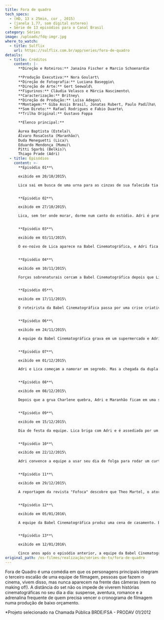 ```yaml
---
title: Fora de quadro
tech_specs:
  - (HD, 13 x 25min, cor , 2015)
  - (janela 1.77, som digital estereo)
  - Série de 13 episódios para o Canal Brasil
category: Séries
image: /uploads/fdq-imgr.jpg
where_to_watch:
  - title: Sulflix
    url: https://sulflix.com.br/app/series/fora-de-quadro
details:
  - title: Créditos
    content: |-
      **Direção e Roteiros:** Janaína Fischer e Marcio Schoenardie

      **Produção Executiva:** Nora Goulart\
      **Direção de Fotografia:** Luciana Baseggio\
      **Direção de Arte:** Gert Seewald\
      **Figurinos:** Cláudia Velasco e Márcia Nascimento\
      **Caracterização:** Britney\
      **Direção de Produção:** Luísa Adegas\
      **Montagem:** Giba Assis Brasil, Jonatas Rubert, Paulo Padilha\
      **Som Direto:** Rafael Rodrigues e Fabio Duarte\
      **Trilha Original:** Gustavo Foppa

      **Elenco principal:**

      Áurea Baptista (Estela)\
      Álvaro RosaCosta (Maranhão)\
      Duda Meneguetti (Lica)\
      Eduardo Mendonça (Mumu)\
      Pitti Sgarbi (Belkis)\
      Thiago Prade (Adri)
  - title: Episódios
    content: >-
      **Episódio 01**\

      exibido em 20/10/2015\

      Lica sai em busca de uma urna para as cinzas de sua falecida tia e acaba participando da gravação de um filme. A menina conhece a equipe da Babel Cinematográfica e descobre o nem tão maravilhoso mundo do cinema.


      **Episódio 02**\

      exibido em 27/10/2015\

      Lica, sem ter onde morar, dorme num canto do estúdio. Adri é promovido a produtor de objetos. Lica pretende ocupar a vaga do estagiário, mas para isso ela vai ter que enfrentar a seríssima Suzaninha.


      **Episódio 03**\

      exibido em 03/11/2015\

      O ex-noivo de Lica aparece na Babel Cinematográfica, e Adri fica com ciúme. A cozinheira Belkis vai fazer de tudo para convencer Mumu a levá-la à praia.


      **Episódio 04**\

      exibido em 10/11/2015\

      Forças sobrenaturais cercam a Babel Cinematográfica depois que Lica quebra um espelho do estúdio. Belkis tenta fazer vodu com um boneco de massa de bolo para que Mumu se apaixone por ela.


      **Episódio 05**\

      exibido em 17/11/2015\

      O roteirista da Babel Cinematográfica passa por uma crise criativa, e pede que Adri e Mumu comprem drogas em seu lugar. Um policial investiga o caso de tráfico e descobre algo ainda mais inusitado na produtora.


      **Episódio 06**\

      exibido em 24/11/2015\

      A equipe da Babel Cinematográfica grava em um supermercado e Adri e Lica precisam fazer figuração, como se fossem um casal. Maranhão e Mumu trocam de função para descobrir quem trabalha mais e Estela tenta ser mais simpática com a equipe.


      **Episódio 07**\

      exibido em 01/12/2015\

      Adri e Lica começam a namorar em segredo. Mas a chegada da dupla de especialistas em efeitos especiais, Irã e Iraque, vai colocar em cheque o relacionamento dos dois.


      **Episódio 08**\

      exibido em 08/12/2015\

      Depois que a grua Charlene quebra, Adri e Maranhão ficam em uma situação pra lá de desconfortável. Estela, Mumu e Belkis entram em um saite de namoro, enquanto Lica e Adri ficam noivos.


      **Episódio 09**\

      exibido em 15/12/2015\

      Dia de festa da equipe. Lica briga com Adri e é assediada por um produtor salafrário, enquanto Mumu vira rapper e Maranhão posa de dançarina.


      **Episódio 10**\

      exibido em 22/12/2015\

      Adri convence a equipe a usar seu dia de folga para rodar um curta experimental. Na filmagem, todos acabam conhecendo o pai de Adri, seu Ariel.


      **Episódio 11**\

      exibido em 29/12/2015\

      A reportagem da revista "Fofoca" descobre que Theo Martel, o ator principal da série que está sendo rodada pela Babel Cinematográfica, talvez seja gay - ou pior, talvez seja hetero.


      **Episódio 12**\

      exibido em 05/01/2016\

      A equipe da Babel Cinematográfica produz uma cena de casamento. Belkis resolve aproveitar a festa cenográfica para casar de verdade. Mumu e Adri fazem um curso de noivos.


      **Episódio 13**\

      exibido em 12/01/2016\

      Cinco anos após o episódio anterior, a equipe da Babel Cinematográfica se reencontra para a gravação de uma série sobre a história de Adri e Lica, ou coisa parecida. Acho que é isso.
original_path: /os-filmes/realização/séries-de-tv/fora-de-quadro
---
```

Fora de Quadro é uma comédia em que os personagens principais integram o terceiro escalão de uma equipe de filmagem, pessoas que fazem o cinema, vivem disso, mas nunca aparecem na frente das câmeras (nem no making of!). A distância do set não os impede de viverem histórias cinematográficas no seu dia a dia: suspense, aventura, romance e a adrenalina frequente de quem precisa vencer o cronograma de filmagem numa produção de baixo orçamento.	 

\*Projeto selecionado na Chamada Pública BRDE/FSA - PRODAV 01/2012